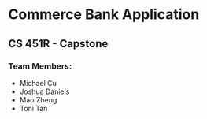# Commerce Bank Application
## CS 451R - Capstone

### Team Members:
* Michael Cu <br /> 
* Joshua Daniels<br /> 
* Mao Zheng<br /> 
* Toni Tan<br /> 

